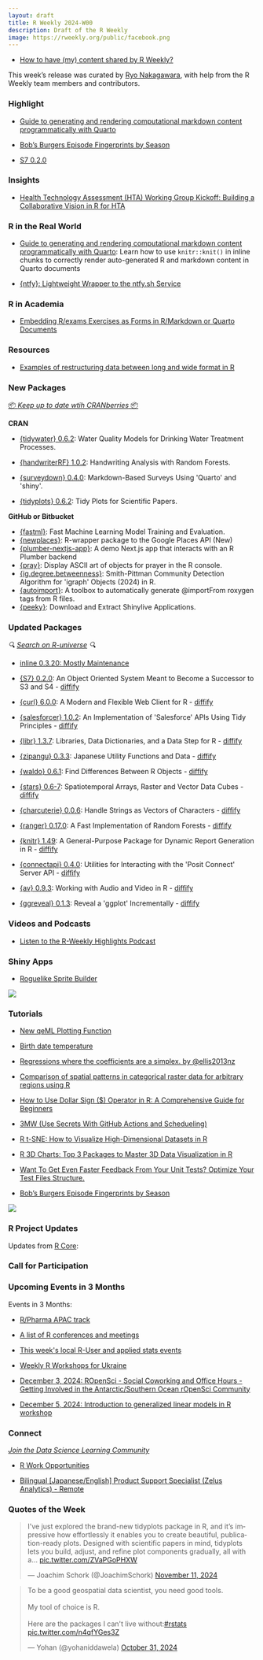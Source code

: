 ```yaml
---
layout: draft
title: R Weekly 2024-W00
description: Draft of the R Weekly
image: https://rweekly.org/public/facebook.png
---
```



+ [How to have (my) content shared by R Weekly?](https://github.com/rweekly/rweekly.org#how-to-have-my-content-shared-by-r-weekly)

This week’s release was curated by [Ryo Nakagawara](https://bsky.app/profile/rbyryo.bsky.social), with help from the R Weekly team members and contributors.

### Highlight

- [Guide to generating and rendering computational markdown content programmatically with Quarto](https://www.andrewheiss.com/blog/2024/11/04/render-generated-r-chunks-quarto/)

+ [Bob’s Burgers Episode Fingerprints by Season](https://stevenponce.netlify.app/projects/standalone_visualizations/sa_2024-11-11.html)

+ [S7 0.2.0](https://www.tidyverse.org/blog/2024/11/s7-0-2-0/)

### Insights

+ [Health Technology Assessment (HTA) Working Group Kickoff: Building a Collaborative Vision in R for HTA](https://r-consortium.org/posts/health-technology-assessment-hta-working-group-kickoff-meeting/)

### R in the Real World

- [Guide to generating and rendering computational markdown content programmatically with Quarto](https://www.andrewheiss.com/blog/2024/11/04/render-generated-r-chunks-quarto/): Learn how to use `knitr::knit()` in inline chunks to correctly render auto-generated R and markdown content in Quarto documents

+ [{ntfy}: Lightweight Wrapper to the ntfy.sh Service](https://github.com/jonocarroll/ntfy) 

### R in Academia

+ [Embedding R/exams Exercises as Forms in R/Markdown or Quarto Documents](https://www.R-exams.org/tutorials/exams2forms/)

### Resources

+ [Examples of restructuring data between long and wide format in R](https://github.com/Cghlewis/data-wrangling-functions/wiki/Restructure)

### New Packages

<!-- <p class="added-hostname"><a href="https://rweekly.org/live" target="_blank" class="externalLink">📦 <i>Go Live for More New Pkgs</i> 📦</a></p> --> 
<p class="added-hostname"><a href="https://dirk.eddelbuettel.com/cranberries/cran/new/" target="_blank" class="externalLink">📦 <i>Keep up to date wtih CRANberries</i> 📦</a></p>

**CRAN**

+ [{tidywater} 0.6.2](https://cran.r-project.org/package=tidywater): Water Quality Models for Drinking Water Treatment Processes.

+ [{handwriterRF} 1.0.2](https://cran.r-project.org/package=handwriterRF): Handwriting Analysis with Random Forests.

+ [{surveydown} 0.4.0](https://cran.r-project.org/package=surveydown): Markdown-Based Surveys Using 'Quarto' and 'shiny'.

+ [{tidyplots} 0.6.2](https://cran.r-project.org/package=tidyplots): Tidy Plots for Scientific Papers.

**GitHub or Bitbucket**

+ [{fastml}](https://github.com/selcukorkmaz/fastml): Fast Machine Learning Model Training and Evaluation.
+ [{newplaces}](https://github.com/aTnT/newplaces): R-wrapper package to the Google Places API (New)
+ [{plumber-nextjs-app}](https://github.com/aTnT/plumber-nextjs-app): A demo Next.js app that interacts with an R Plumber backend
+ [{pray}](https://github.com/YutoriSpine/pray): Display ASCII art of objects for prayer in the R console.
+ [{ig.degree.betweenness}](https://github.com/benyamindsmith/ig.degree.betweenness): Smith-Pittman Community Detection Algorithm for 'igraph' Objects (2024) in R.
+ [{autoimport}](https://github.com/DanChaltiel/autoimport): A toolbox to automatically generate @importFrom roxygen tags from R files. 
+ [{peeky}](https://github.com/coatless-rpkg/peeky): Download and Extract Shinylive Applications.

### Updated Packages

<i>🔍 [Search on R-universe](https://r-universe.dev/search/) 🔍</i>

+ [inline 0.3.20: Mostly Maintenance](http://dirk.eddelbuettel.com/blog/2024/11/10#inline_0.3.20)

+ [{S7} 0.2.0](https://cran.r-project.org/package=S7): An Object Oriented System Meant to Become a Successor to S3 and
S4 - [diffify](https://diffify.com/R/S7)

+ [{curl} 6.0.0](https://cran.r-project.org/package=curl): A Modern and Flexible Web Client for R - [diffify](https://diffify.com/R/curl)

+ [{salesforcer} 1.0.2](https://cran.r-project.org/package=salesforcer): An Implementation of 'Salesforce' APIs Using Tidy Principles - [diffify](https://diffify.com/R/salesforcer)

+ [{libr} 1.3.7](https://cran.r-project.org/package=libr): Libraries, Data Dictionaries, and a Data Step for R - [diffify](https://diffify.com/R/libr)

+ [{zipangu} 0.3.3](https://cran.r-project.org/package=zipangu): Japanese Utility Functions and Data - [diffify](https://diffify.com/R/zipangu)

+ [{waldo} 0.6.1](https://cran.r-project.org/package=waldo): Find Differences Between R Objects - [diffify](https://diffify.com/R/waldo)

+ [{stars} 0.6-7](https://cran.r-project.org/package=stars): Spatiotemporal Arrays, Raster and Vector Data Cubes - 
[diffify](https://diffify.com/R/stars)

+ [{charcuterie} 0.0.6](https://cran.r-project.org/package=charcuterie): Handle Strings as Vectors of Characters - [diffify](https://diffify.com/R/charcuterie)

+ [{ranger} 0.17.0](https://cran.r-project.org/package=ranger): A Fast Implementation of Random Forests - [diffify](https://diffify.com/R/ranger)

+ [{knitr} 1.49](https://cran.r-project.org/package=knitr): A General-Purpose Package for Dynamic Report Generation in R - [diffify](https://diffify.com/R/knitr)

+ [{connectapi} 0.4.0](https://cran.r-project.org/package=connectapi): Utilities for Interacting with the 'Posit Connect' Server API - [diffify](https://diffify.com/R/connectapi)

+ [{av} 0.9.3](https://cran.r-project.org/package=av): Working with Audio and Video in R - [diffify](https://diffify.com/R/av)

+ [{ggreveal} 0.1.3](https://cran.r-project.org/package=ggreveal): Reveal a 'ggplot' Incrementally - [diffify](https://diffify.com/R/ggreveal)

### Videos and Podcasts

+ [Listen to the R-Weekly Highlights Podcast](https://serve.podhome.fm/r-weekly-highlights)

### Shiny Apps

+ [Roguelike Sprite Builder](https://connect.posit.cloud/matt-dray/content/01931cea-cee9-4ce3-c516-69f495c9d8d6)

![](https://raw.githubusercontent.com/rweekly/image/master/2024-W46/roguesprite.png)

### Tutorials

+ [New qeML Plotting Function](https://matloff.wordpress.com/2024/11/05/new-qeml-plotting-function/)

+ [Birth date temperature](https://r.iresmi.net/posts/2024/birth_date_temperature/)

+ [Regressions where the coefficients are a simplex. by @ellis2013nz](https://freerangestats.info/blog/2024/11/06/simplex-regression-coefficients)

+ [Comparison of spatial patterns in categorical raster data for arbitrary regions using R](https://jakubnowosad.com/posts/2024-11-10-spatcomp-bp5/)

+ [How to Use Dollar Sign ($) Operator in R: A Comprehensive Guide for Beginners](https://www.spsanderson.com/steveondata/posts/2024-11-06/)

+ [3MW (Use Secrets With GitHub Actions and Schedueling)](https://3mw.albert-rapp.de/p/use-secrets-with-github-actions-and-schedueling)

+ [R t-SNE: How to Visualize High-Dimensional Datasets in R](https://www.appsilon.com/post/r-tsne)

+ [R 3D Charts: Top 3 Packages to Master 3D Data Visualization in R](https://www.appsilon.com/post/r-3d-charts)

+ [Want To Get Even Faster Feedback From Your Unit Tests? Optimize Your Test Files Structure.](https://jakubsob.github.io/blog/want-to-get-faster-feedback-from-unit-tests/)

+ [Bob’s Burgers Episode Fingerprints by Season](https://stevenponce.netlify.app/projects/standalone_visualizations/sa_2024-11-11.html)

![](https://raw.githubusercontent.com/rweekly/image/master/2024-W46/bobburgers.png)

<!--<div class="post-more-begin></div><div class="post-more-end"></div>-->

### R Project Updates

Updates from [R Core](http://developer.r-project.org/blosxom.cgi/R-devel/NEWS):

### Call for Participation

### Upcoming Events in 3 Months

Events in 3 Months:

+ [R/Pharma APAC track](https://rinpharma.com/post/2024-07-17-apac-track/)

+ [A list of R conferences and meetings](https://jumpingrivers.github.io/meetingsR/events.html)

+ [This week's local R-User and applied stats events](https://community.rstudio.com/c/irl)

+ [Weekly R Workshops for Ukraine](https://sites.google.com/view/dariia-mykhailyshyna/main/r-workshops-for-ukraine)

+ [December 3, 2024: ROpenSci - Social Coworking and Office Hours - Getting Involved in the Antarctic/Southern Ocean rOpenSci Community](https://ropensci.org/events/coworking-2024-12/)

+ [December 5, 2024: Introduction to generalized linear models in R workshop](https://r-posts.com/introduction-to-generalized-linear-models-in-r-workshop/)

### Connect

<i>[Join the Data Science Learning Community](https://DSLC.io/)</i>

+ [R Work Opportunities](https://vermillion-parfait-780f4f.netlify.app/posts/r-work-opportunities/)

+ [Bilingual [Japanese/English] Product Support Specialist (Zelus Analytics) - Remote](https://ats.rippling.com/teamworks-careers/jobs/46645c5a-b41b-4baa-95b1-dd9ffec6512d)

### Quotes of the Week

<blockquote class="twitter-tweet"><p lang="en" dir="ltr">I&#39;ve just explored the brand-new tidyplots package in R, and it’s impressive how effortlessly it enables you to create beautiful, publication-ready plots. Designed with scientific papers in mind, tidyplots lets you build, adjust, and refine plot components gradually, all with a… <a href="https://t.co/ZVaPGoPHXW">pic.twitter.com/ZVaPGoPHXW</a></p>&mdash; Joachim Schork (@JoachimSchork) <a href="https://twitter.com/JoachimSchork/status/1855930935746625813?ref_src=twsrc%5Etfw">November 11, 2024</a></blockquote> <script async src="https://platform.twitter.com/widgets.js" charset="utf-8"></script> 

<blockquote class="twitter-tweet"><p lang="en" dir="ltr">To be a good geospatial data scientist, you need good tools.<br><br>My tool of choice is R.<br><br>Here are the packages I can&#39;t live without:<a href="https://twitter.com/hashtag/rstats?src=hash&amp;ref_src=twsrc%5Etfw">#rstats</a> <a href="https://t.co/n4qfYGes3Z">pic.twitter.com/n4qfYGes3Z</a></p>&mdash; Yohan (@yohaniddawela) <a href="https://twitter.com/yohaniddawela/status/1851960848236859636?ref_src=twsrc%5Etfw">October 31, 2024</a></blockquote> <script async src="https://platform.twitter.com/widgets.js" charset="utf-8"></script> 
